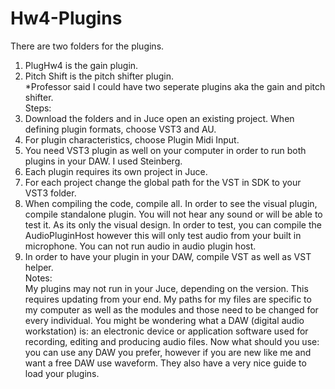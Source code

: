 # Hw4-Plugins

There are two folders for the plugins. 
1. PlugHw4 is the gain plugin.
2. Pitch Shift is the pitch shifter plugin. <br>
*Professor said I could have two seperate plugins aka the gain and pitch shifter.      
Steps:
1. Download the folders and in Juce open an existing project. When defining plugin formats, choose VST3 and AU.
2. For plugin characteristics, choose Plugin Midi Input. 
3. You need VST3 plugin as well on your computer in order to run both plugins in your DAW. I used Steinberg. 
4. Each plugin requires its own project in Juce.
5. For each project change the global path for the VST in SDK to your VST3 folder.
6. When compiling the code, compile all. In order to see the visual plugin, compile standalone plugin. You will not hear any sound or will be able to test it. As its only the visual design. In order to test, you can compile the AudioPluginHost however this will only test audio from your built in microphone. You can not run audio in audio plugin host.
7. In order to have your plugin in your DAW, compile VST as well as VST helper. <br>
Notes: <br>
My plugins may not run in your Juce, depending on the version.
This requires updating from your end.
My paths for my files are specific to my computer as well as the modules and those need to be changed for every individual.
You might be wondering what a DAW (digital audio workstation) is: an electronic device or application software used for recording, editing and producing audio files.
Now what should you use: you can use any DAW you prefer, however if you are new like me and want a free DAW use waveform. They also have a very nice guide to load your plugins. 

   
